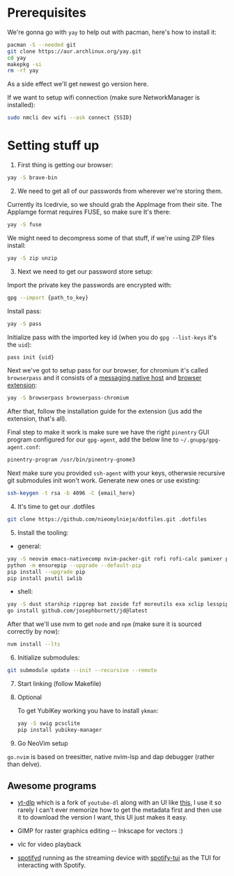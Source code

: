 # Prerequisites

We're gonna go with `yay` to help out with pacman, here's how to install it:
 
```sh
pacman -S --needed git
git clone https://aur.archlinux.org/yay.git
cd yay
makepkg -si
rm -rf yay
```

As a side effect we'll get newest go version here.

If we want to setup wifi connection (make sure NetworkManager is installed):

```sh
sudo nmcli dev wifi --ask connect {SSID}
```

# Setting stuff up

1. First thing is getting our browser:

```sh
yay -S brave-bin
```

2. We need to get all of our passwords from wherever we're storing them.

Currently its Icedrvie, so we should grab the AppImage from their site. The AppIamge format requires FUSE, so make sure It's there:

```sh
yay -S fuse
```

We might need to decompress some of that stuff, if we're using ZIP files install:

```sh
yay -S zip unzip
```

3. Next we need to get our password store setup:

Import the private key the passwords are encrypted with:

```sh
gpg --import {path_to_key}
```

Install pass:

```sh
yay -S pass
```

Initialize pass with the imported key id (when you do `gpg --list-keys` it's the `uid`):

```sh
pass init {uid}
```

Next we've got to setup pass for our browser, for chromium it's called `browserpass` and it consists of a [messaging native host](https://github.com/browserpass/browserpass-native) and [browser extension](https://github.com/browserpass/browserpass-extension):

```sh
yay -S browserpass browserpass-chromium
```

After that, follow the installation guide for the extension (jus add the extension, that's all).

Final step to make it work is make sure we have the right `pinentry` GUI program configured for our `gpg-agent`, add the below line to `~/.gnupg/gpg-agent.conf`:

```txt
pinentry-program /usr/bin/pinentry-gnome3
```

Next make sure you provided `ssh-agent` with your keys, otherwsie recursive git submodules init won't work. Generate new ones or use existing:

```sh
ssh-keygen -t rsa -b 4096 -C {email_here}
```

4. It's time to get our .dotfiles

```sh
git clone https://github.com/nieomylnieja/dotfiles.git .dotfiles
```

5. Install the tooling:

- general:

```sh
yay -S neovim emacs-nativecomp nvim-packer-git rofi rofi-calc pamixer pavucontrol nitrogen arandr flameshot nerd-fonts-mononoki nnn dunst cronie qt5c5 lxappearance-gtk3 spotify python-dbus-next noto-fonts-emoji ttf-nerd-fonts-symbols-2048-em picom zathura zathura-pdf-mupdf dolphin dolphin-plugins kvantum bluez-utils rofi-greenclip thunderbird protonmail-bridge steghide tomb
python -m ensurepip --upgrade --default-pip
pip install --upgrade pip
pip install psutil iwlib
```

- shell:

```sh
yay -S dust starship ripgrep bat zoxide fzf moreutils exa xclip lesspipe git-delta fd bash-completion man-db man-pages nvm yarn bottom jq yq xautolock sops pacman-contrib httpie cht.sh-git apg luarocks github-cli lnav rustup didyoumean
go install github.com/josephburnett/jd@latest
```

After that we'll use nvm to get `node` and `npm` (make sure it is sourced correctly by now):

```sh
nvm install --lts
```

6. Initialize submodules:

```sh
git submodule update --init --recursive --remote
```

7. Start linking (follow Makefile)

8. Optional

    To get YubiKey working you have to install `ykman`:

    ```sh
    yay -S swig pcsclite
    pip install yubikey-manager
    ```

9. Go NeoVim setup

`go.nvim` is based on treesitter, native nvim-lsp and dap debugger (rather than
delve).

## Awesome programs

- [yt-dlp](https://github.com/yt-dlp/yt-dlp) which is a fork of `youtube-dl`
  along with an UI like [this](https://github.com/jely2002/youtube-dl-gui),
  I use it so rarely I can't ever memorize how to get the metadata first and
  then use it to download the version I want, this UI just makes it easy.

- GIMP for raster graphics editing -- Inkscape for vectors :)

- vlc for video playback

- [spotifyd](https://github.com/Spotifyd/spotifyd) running as the streaming device with [spotify-tui](https://github.com/Rigellute/spotify-tui) as the TUI for interacting with Spotify.
